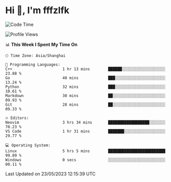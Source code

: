 # Hi 👋, I'm fffzlfk

<!--START_SECTION:waka-->
![Code Time](http://img.shields.io/badge/Code%20Time-216%20hrs%208%20mins-blue)

![Profile Views](http://img.shields.io/badge/Profile%20Views-1-blue)

📊 **This Week I Spent My Time On** 

```text
🕑︎ Time Zone: Asia/Shanghai

💬 Programming Languages: 
C++                      1 hr 13 mins        ██████░░░░░░░░░░░░░░░░░░░   23.88 % 
Go                       40 mins             ███░░░░░░░░░░░░░░░░░░░░░░   13.24 % 
Python                   32 mins             ███░░░░░░░░░░░░░░░░░░░░░░   10.61 % 
Markdown                 30 mins             ██░░░░░░░░░░░░░░░░░░░░░░░   09.93 % 
Git                      28 mins             ██░░░░░░░░░░░░░░░░░░░░░░░   09.33 % 

🔥 Editors: 
Neovim                   3 hrs 34 mins       ██████████████████░░░░░░░   70.23 % 
VS Code                  1 hr 31 mins        ███████░░░░░░░░░░░░░░░░░░   29.77 % 

💻 Operating System: 
Linux                    5 hrs 5 mins        █████████████████████████   99.89 % 
Windows                  0 secs              ░░░░░░░░░░░░░░░░░░░░░░░░░   00.11 % 
```


 Last Updated on 23/05/2023 12:15:39 UTC
<!--END_SECTION:waka-->
